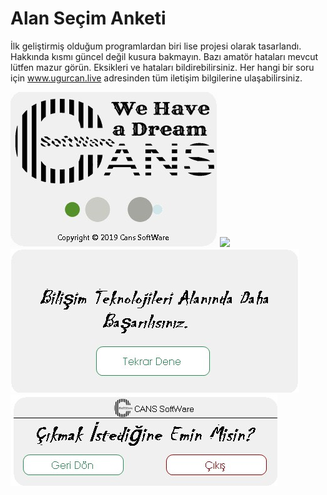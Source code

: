 # Alan Seçim Anketi

İlk geliştirmiş olduğum programlardan biri lise projesi olarak tasarlandı.
Hakkında kısmı güncel değil kusura bakmayın.
Bazı amatör hataları mevcut lütfen mazur görün. 
Eksikleri ve hataları bildirebilirsiniz.
Her hangi bir soru için www.ugurcan.live adresinden tüm iletişim bilgilerine ulaşabilirsiniz.

![](/Screen/giris.jpg)
![](/Screen//ALAN%20SECİM.jpg)
![](/Screen/bilisim.jpg)
![](/Screen/cıkıs.jpg)
